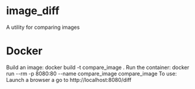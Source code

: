 # image_diff
A utility for comparing images
# Docker
Build an image:
docker build -t compare_image .
Run the container:
docker run --rm -p 8080:80 --name compare_image compare_image
To use:
Launch a browser a go to http://localhost:8080/diff
